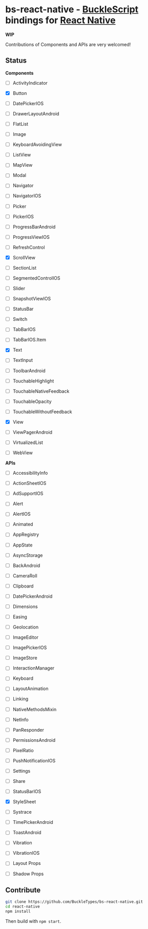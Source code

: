 # bs-react-native - [BuckleScript](https://github.com/bloomberg/bucklescript) bindings for [React Native](https://github.com/facebook/react-native)

**WIP**

Contributions of Components and APIs are very welcomed!

## Status

**Components**
- [ ] ActivityIndicator
- [x] Button
- [ ] DatePickerIOS
- [ ] DrawerLayoutAndroid
- [ ] FlatList
- [ ] Image
- [ ] KeyboardAvoidingView
- [ ] ListView
- [ ] MapView
- [ ] Modal
- [ ] Navigator
- [ ] NavigatorIOS
- [ ] Picker
- [ ] PickerIOS
- [ ] ProgressBarAndroid
- [ ] ProgressViewIOS
- [ ] RefreshControl
- [x] ScrollView
- [ ] SectionList
- [ ] SegmentedControlIOS
- [ ] Slider
- [ ] SnapshotViewIOS
- [ ] StatusBar
- [ ] Switch
- [ ] TabBarIOS
- [ ] TabBarIOS.Item
- [x] Text
- [ ] TextInput
- [ ] ToolbarAndroid
- [ ] TouchableHighlight
- [ ] TouchableNativeFeedback
- [ ] TouchableOpacity
- [ ] TouchableWithoutFeedback
- [x] View
- [ ] ViewPagerAndroid
- [ ] VirtualizedList
- [ ] WebView


**APIs**
- [ ] AccessibilityInfo
- [ ] ActionSheetIOS
- [ ] AdSupportIOS
- [ ] Alert
- [ ] AlertIOS
- [ ] Animated
- [ ] AppRegistry
- [ ] AppState
- [ ] AsyncStorage
- [ ] BackAndroid
- [ ] CameraRoll
- [ ] Clipboard
- [ ] DatePickerAndroid
- [ ] Dimensions
- [ ] Easing
- [ ] Geolocation
- [ ] ImageEditor
- [ ] ImagePickerIOS
- [ ] ImageStore
- [ ] InteractionManager
- [ ] Keyboard
- [ ] LayoutAnimation
- [ ] Linking
- [ ] NativeMethodsMixin
- [ ] NetInfo
- [ ] PanResponder
- [ ] PermissionsAndroid
- [ ] PixelRatio
- [ ] PushNotificationIOS
- [ ] Settings
- [ ] Share
- [ ] StatusBarIOS
- [x] StyleSheet
- [ ] Systrace
- [ ] TimePickerAndroid
- [ ] ToastAndroid
- [ ] Vibration
- [ ] VibrationIOS
- [ ] Layout Props
- [ ] Shadow Props



## Contribute
```sh
git clone https://github.com/BuckleTypes/bs-react-native.git
cd react-native
npm install
```

Then build with `npm start`.

